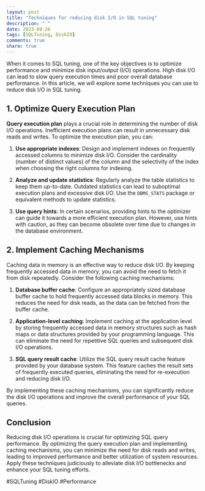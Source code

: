 ```yaml
---
layout: post
title: "Techniques for reducing disk I/O in SQL tuning"
description: " "
date: 2023-09-26
tags: [SQLTuning, DiskIO]
comments: true
share: true
---
```


When it comes to SQL tuning, one of the key objectives is to optimize performance and minimize disk input/output (I/O) operations. High disk I/O can lead to slow query execution times and poor overall database performance. In this article, we will explore some techniques you can use to reduce disk I/O in SQL tuning.

## 1. Optimize Query Execution Plan

**Query execution plan** plays a crucial role in determining the number of disk I/O operations. Inefficient execution plans can result in unnecessary disk reads and writes. To optimize the execution plan, you can:

1. **Use appropriate indexes**: Design and implement indexes on frequently accessed columns to minimize disk I/O. Consider the cardinality (number of distinct values) of the column and the selectivity of the index when choosing the right columns for indexing.

2. **Analyze and update statistics**: Regularly analyze the table statistics to keep them up-to-date. Outdated statistics can lead to suboptimal execution plans and excessive disk I/O. Use the `DBMS_STATS` package or equivalent methods to update statistics.

3. **Use query hints**: In certain scenarios, providing hints to the optimizer can guide it towards a more efficient execution plan. However, use hints with caution, as they can become obsolete over time due to changes in the database environment.

## 2. Implement Caching Mechanisms

Caching data in memory is an effective way to reduce disk I/O. By keeping frequently accessed data in memory, you can avoid the need to fetch it from disk repeatedly. Consider the following caching mechanisms:

1. **Database buffer cache**: Configure an appropriately sized database buffer cache to hold frequently accessed data blocks in memory. This reduces the need for disk reads, as the data can be fetched from the buffer cache.

2. **Application-level caching**: Implement caching at the application level by storing frequently accessed data in memory structures such as hash maps or data structures provided by your programming language. This can eliminate the need for repetitive SQL queries and subsequent disk I/O operations.

3. **SQL query result cache**: Utilize the SQL query result cache feature provided by your database system. This feature caches the result sets of frequently executed queries, eliminating the need for re-execution and reducing disk I/O.

By implementing these caching mechanisms, you can significantly reduce the disk I/O operations and improve the overall performance of your SQL queries.

## Conclusion

Reducing disk I/O operations is crucial for optimizing SQL query performance. By optimizing the query execution plan and implementing caching mechanisms, you can minimize the need for disk reads and writes, leading to improved performance and better utilization of system resources. Apply these techniques judiciously to alleviate disk I/O bottlenecks and enhance your SQL tuning efforts.

#SQLTuning #DiskIO #Performance